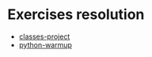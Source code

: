 # Exercises resolution

* [classes-project](https://github.com/gus-phys/ai2-exercises-resolution/tree/main/02-programacao-python/aula4/classes-project)
* [python-warmup](https://github.com/gus-phys/ai2-exercises-resolution/tree/main/02-programacao-python/aula1/python-warmup)
